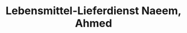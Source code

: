 ---
title: "Lebensmittel-Lieferdienst Naeem, Ahmed"
url: /giessen/lebensmittel-lieferdienst-naeem-ahmed/
shop: Lebensmittel
---